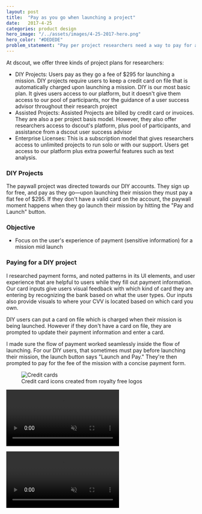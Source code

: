 ```yaml
---
layout: post
title:  "Pay as you go when launching a project"
date:   2017-4-25
categories: product design
hero_image: "/../assets/images/4-25-2017-hero.png"
hero_color: "#DEDEDE"
problem_statement: "Pay per project researchers need a way to pay for a project when launching it."
---
```



At dscout, we offer three kinds of project plans for researchers:

* DIY Projects: Users pay as they go a fee of $295 for launching a mission. DIY projects require users to keep a credit card on file that is automatically charged upon launching a mission. DIY is our most basic plan. It gives users access to our platform, but it doesn't give them access to our pool of participants, nor the guidance of a user success advisor throughout their research project
* Assisted Projects: Assisted Projects are billed by credit card or invoices. They are also a per project basis model. However, they also offer researchers access to dscout's platform, plus pool of participants, and assistance from a dscout user success advisor
* Enterprise Licenses: This is a subscription model that gives researchers access to unlimited projects to run solo or with our support. Users get access to our platform plus extra powerful features such as text analysis.

### DIY Projects
The paywall project was directed towards our DIY accounts. They sign up for free, and pay as they go—upon launching their mission they must pay a flat fee of $295. If they don't have a valid card on the account, the paywall moment happens when they go launch their mission by hitting the "Pay and Launch" button.

### Objective
* Focus on the user's experience of payment (sensitive information) for a mission mid launch

### Paying for a DIY project
I researched payment forms, and noted patterns in its UI elements, and user experience that are helpful to users while they fill out payment information. Our card inputs give users visual feedback with which kind of card they are entering by recognizing the bank based on what the user types. Our inputs also provide visuals to where your CVV is located based on which card you own.

DIY users can put a card on file which is charged when their mission is being launched. However if they don't have a card on file, they are prompted to update their payment information and enter a card.

I made sure the flow of payment worked seamlessly inside the flow of launching. For our DIY users, that sometimes must pay before launching their mission, the launch button says "Launch and Pay." They're then prompted to pay for the fee of the mission with a concise payment form.

<figure>
	<img src="../../../../../../assets/images/cards.png" title="Credit cards" />
	<figcaption class="media-caption center">Credit card icons created from royalty free logos</figcaption>
</figure>

<video  muted autoplay preload src="../../../assets/images/diy-launch.mp4"><source src="../../../assets/images/diy-launch.mp4" type="video/mp4"></video>

<video  muted autoplay preload  src="../../../assets/images/diy-launch-2.mp4"><source src="../../../assets/images/diy-launch-2.mp4" type="video/mp4"></video>
